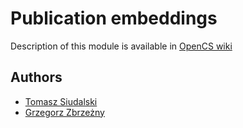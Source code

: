 # Publication embeddings
Description of this module is available in [OpenCS wiki](https://github.com/OpenCS-ontology/OpenCS/wiki/KG-pipeline#publication-embedder)

## Authors

- [Tomasz Siudalski](https://github.com/tsiudalski)
- [Grzegorz Zbrzeżny](https://github.com/grzegorzZ1)
